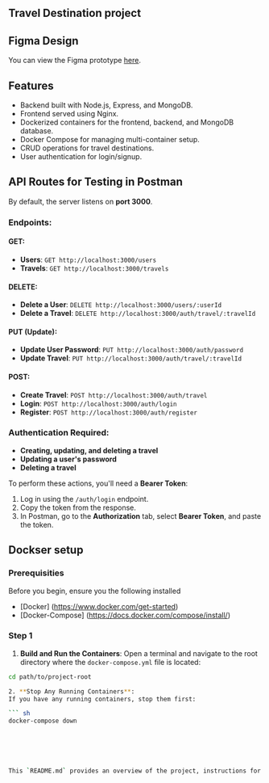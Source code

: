 ## Travel Destination project

## Figma Design

You can view the Figma prototype <a href="https://www.figma.com/design/CcbkZ3X8qdqRTn1q9cL8c9/Travel-Destination-Project?node-id=0-1&t=vSczKiC8VEynPsZE-1" target="_blank">here</a>. 

## Features
- Backend built with Node.js, Express, and MongoDB.
- Frontend served using Nginx.
- Dockerized containers for the frontend, backend, and MongoDB database.
- Docker Compose for managing multi-container setup.
- CRUD operations for travel destinations.
- User authentication for login/signup.

## API Routes for Testing in Postman

By default, the server listens on **port 3000**.

### Endpoints:

#### **GET**:
- **Users**: `GET http://localhost:3000/users`
- **Travels**: `GET http://localhost:3000/travels`

#### **DELETE**:
- **Delete a User**: `DELETE http://localhost:3000/users/:userId`
- **Delete a Travel**: `DELETE http://localhost:3000/auth/travel/:travelId`

#### **PUT** (Update):
- **Update User Password**: `PUT http://localhost:3000/auth/password`
- **Update Travel**: `PUT http://localhost:3000/auth/travel/:travelId`

#### **POST**:
- **Create Travel**: `POST http://localhost:3000/auth/travel`
- **Login**: `POST http://localhost:3000/auth/login`
- **Register**: `POST http://localhost:3000/auth/register`

### Authentication Required:
- **Creating, updating, and deleting a travel**
- **Updating a user's password**
- **Deleting a travel**

To perform these actions, you'll need a **Bearer Token**:
1. Log in using the `/auth/login` endpoint.
2. Copy the token from the response.
3. In Postman, go to the **Authorization** tab, select **Bearer Token**, and paste the token.



## Dockser setup

### Prerequisities

Before you begin, ensure you the following installed 

- [Docker] (https://www.docker.com/get-started)
- [Docker-Compose] (https://docs.docker.com/compose/install/)

### Step 1

1. **Build and Run the Containers**:
Open a terminal and navigate to the root directory where the `docker-compose.yml` file is located:

``` sh
cd path/to/project-root

2. **Stop Any Running Containers**:
If you have any running containers, stop them first:

``` sh
docker-compose down






This `README.md` provides an overview of the project, instructions for setup, and details of the Docker environment.